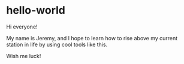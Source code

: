 # hello-world

Hi everyone!

My name is Jeremy, and I hope to learn how to rise above my current station in life by using cool tools like this. 

Wish me luck!
